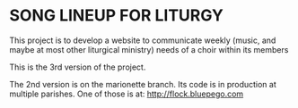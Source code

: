 SONG LINEUP FOR LITURGY
==================================

This project is to develop a website to communicate weekly (music, and maybe at most other liturgical ministry) needs of a choir within its members

This is the 3rd version of the project.

The 2nd version is on the marionette branch. Its code is in production at multiple parishes.
One of those is at: http://flock.bluepego.com



